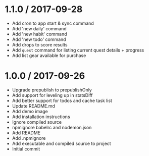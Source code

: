 
1.1.0 / 2017-09-28
==================

  * Add cron to app start & sync command
  * Add 'new daily' command
  * Add 'new habit' command
  * Add 'new todo' command
  * Add drops to score results
  * Add `quest` command for listing current quest details + progress
  * Add list gear available for purchase

1.0.0 / 2017-09-26
==================

  * Upgrade prepublish to prepublishOnly
  * Add support for leveling up in statsDiff
  * Add better support for todos and cache task list
  * Update README.md
  * Add demo image
  * Add installation instructions
  * Ignore compiled source
  * npmignore babelrc and nodemon.json
  * Add README
  * Add .npmignore
  * Add executable and compiled source to project
  * Initial commit
